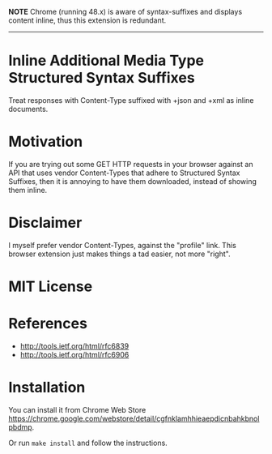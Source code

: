 **NOTE** Chrome (running 48.x) is aware of syntax-suffixes and displays content inline, thus this extension is redundant.

---

# Inline Additional Media Type Structured Syntax Suffixes

Treat responses with Content-Type suffixed with +json and +xml as inline documents.

# Motivation

If you are trying out some GET HTTP requests in your browser against an API that uses vendor Content-Types that adhere to Structured Syntax Suffixes, then it is annoying to have them downloaded, instead of showing them inline.

# Disclaimer

I myself prefer vendor Content-Types, against the "profile" link. This browser extension just makes things a tad easier, not more "right".

# MIT License

# References

* <http://tools.ietf.org/html/rfc6839>
* <http://tools.ietf.org/html/rfc6906>

# Installation

You can install it from Chrome Web Store <https://chrome.google.com/webstore/detail/cgfnklamhhieaepdicnbahkbnolpbdmp>.

Or run `make install` and follow the instructions.
